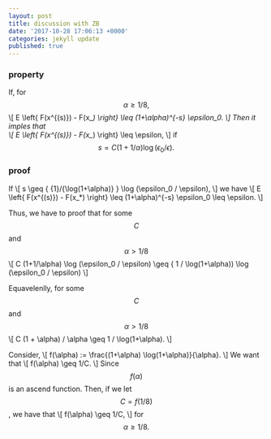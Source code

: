```yaml
---
layout: post
title: discussion with ZB
date: '2017-10-28 17:06:13 +0000'
categories: jekyll update
published: true
--- 
```


<script type="text/javascript"
	src="https://cdn.mathjax.org/mathjax/latest/MathJax.js?config=TeX-AMS_HTML,
	/javascripts/MathJaxLocal.js
">
</script>

### property
If, for $$\alpha \geq {1}/{8},$$
\\[
E \left\{ F(x^{(s)}) - F(x_*) \right\} \leq (1+\alpha)^{-s} \epsilon_0. 
\\]
Then it imples that  
\\[
E \left\{ F(x^{(s)}) - F(x_*) \right\} \leq \epsilon,
\\]
if $$s = C (1+1/\alpha) \log ({\epsilon_0}/{\epsilon}).$$ 


### proof
If
\\[
s \geq \{ {1}/{\log(1+\alpha)} \} \log (\epsilon_0 / \epsilon), 
\\]
we have
\\[
E \left\{ F(x^{(s)}) - F(x_*) \right\} \leq (1+\alpha)^{-s} \epsilon_0 \leq \epsilon. 
\\]


Thus, we have to proof that for some $$C$$ and $$\alpha > 1/ 8$$
\\[
C (1+1/\alpha) \log (\epsilon_0 / \epsilon) \geq \{ 1 / \log(1+\alpha)) \log (\epsilon_0 / \epsilon)
\\]


Equavelenlly, for some $$C$$ and $$\alpha > 1/ 8$$
\\[
C (1 + \alpha) / \alpha  \geq  1 / \log(1+\alpha).
\\]

Consider, 
\\[
f(\alpha) :=  \frac{(1+\alpha) \log(1+\alpha)}{\alpha}.
\\]
We want that 
\\[
f(\alpha) \geq 1/C.
\\]
Since $$f(\alpha)$$ is an ascend function. Then, if we let $$C = f(1/8)$$, we have that 
\\[
f(\alpha) \geq 1/C,
\\]
for $$\alpha \geq 1/8.$$

